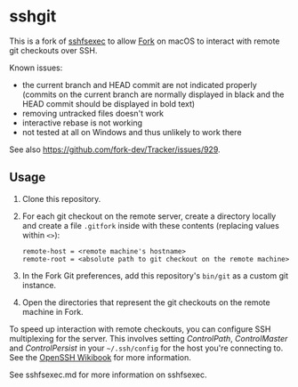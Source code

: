 sshgit
======

This is a fork of [sshfsexec](https://github.com/ericpruitt/sshfsexec) to allow
[Fork](https://fork.dev/) on macOS to interact with remote git checkouts over SSH.

Known issues:
- the current branch and HEAD commit are not indicated properly
  (commits on the current branch are normally displayed in black and the HEAD
   commit should be displayed in bold text)
- removing untracked files doesn't work
- interactive rebase is not working
- not tested at all on Windows and thus unlikely to work there

See also https://github.com/fork-dev/Tracker/issues/929.


Usage
-----

1. Clone this repository.

2. For each git checkout on the remote server, create a directory locally and
   create a file `.gitfork` inside with these contents (replacing values within
   `<>`):
   ```
   remote-host = <remote machine's hostname>
   remote-root = <absolute path to git checkout on the remote machine>
   ```

4. In the Fork Git preferences, add this repository's `bin/git` as a custom git
   instance.

5. Open the directories that represent the git checkouts on the remote machine
   in Fork.


To speed up interaction with remote checkouts, you can configure SSH multiplexing
for the server. This involves setting _ControlPath_, _ControlMaster_ and _ControlPersist_
in your `~/.ssh/config` for the host you're connecting to. See the [OpenSSH Wikibook](https://en.wikibooks.org/wiki/OpenSSH/Cookbook/Multiplexing#Setting_Up_Multiplexing)
for more information.


See sshfsexec.md for more information on sshfsexec.
